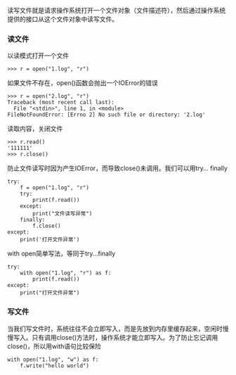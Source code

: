 读写文件就是请求操作系统打开一个文件对象（文件描述符），然后通过操作系统提供的接口从这个文件对象中读写文件。

### 读文件

以读模式打开一个文件
```
>>> r = open("1.log", "r")
```

如果文件不存在，open()函数会抛出一个IOError的错误

```
>>> r = open("2.log", "r")
Traceback (most recent call last):
  File "<stdin>", line 1, in <module>
FileNotFoundError: [Errno 2] No such file or directory: '2.log'
```
读取内容，关闭文件
```
>>> r.read()
'111111'
>>> r.close()
```

防止文件读写时因为产生IOError，而导致close()未调用。我们可以用try... finally
```
try:
    f = open("1.log", "r")
    try:
        print(f.read())
    except:
        print("文件读写异常")
    finally:
        f.close()
except:
    print('打开文件异常')
```

with open简单写法，等同于try...finally
```
try:
    with open("1.log", "r") as f:
        print(f.read())
except:
    print("打开文件异常")
```

### 写文件

当我们写文件时，系统往往不会立即写入，而是先放到内存里缓存起来，空闲时慢慢写入。只有调用close()方法时，操作系统才能立即写入。为了防止忘记调用close()，所以用with语句比较保险
```
with open("1.log", "w") as f:
    f.write("hello world")
```